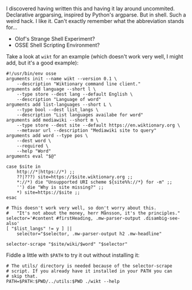 I discovered having written this and having it lay around
uncommited. Declarative argparsing, inspired by Python's
argparse. But in shell. Such a weird hack. I like it. Can't
exactly remember what the abbreviation stands for...

* Olof's Strange Shell Experiment?
* OSSE Shell Scripting Environment?

Take a look at `wikt` for an example (which doesn't work very
well, I might add, but it's a good example):

```shell
#!/usr/bin/env osse
arguments init --name wikt --version 0.1 \
	--description "Wiktionary command line client."
arguments add language --short l \
	--type store --dest lang --default English \
	--description "Language of word"
arguments add list-languages --short L \
	--type bool --dest list_langs \
	--description "List languages availabe for word"
arguments add mediawiki --short m \
	--type store --dest site --default https://en.wiktionary.org \
	--metavar url --description "Mediawiki site to query"
arguments add word --type pos \
	--dest word \
	--required \
	--help "Word"
arguments eval "$@"

case $site in
	http://*|https://*) ;;
	??|???) site=https://$site.wiktionary.org ;;
	*://*) die "Unsupported URI scheme ${site%%://*} for -m" ;;
	'') die "Why is site missing?" ;;
	*) site=https://$site ;;
esac

# This doesn't work very well, so don't worry about this.
#   "It's not about the money, herr Månsson, it's the principles."
selector='#content #firstHeading, .mw-parser-output .disambig-see-also'
[ "$list_langs" != y ] ||
	selector="$selector, .mw-parser-output h2 .mw-headline"

selector-scrape "$site/wiki/$word" "$selector"
```

Fiddle a little with `$PATH` to try it out without installing it:

```shell
# The utils/ directory is needed because of the selector-scrape
# script. If you already have it installed in your PATH you can
# skip that.
PATH=$PATH:$PWD/../utils:$PWD ./wikt --help
```
